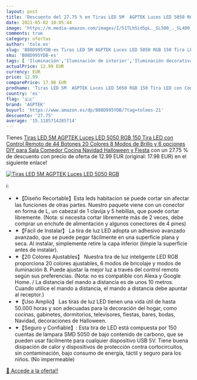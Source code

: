 ```yaml
---
layout: post
title: 'Descuento del 27.75 % en Tiras LED 5M  AGPTEK Luces LED 5050 RGB '
date: 2021-05-02 10:05:44
image: 'https://m.media-amazon.com/images/I/51TLhSid5pL._SL500_._SL400_.jpg'
comments: true
category: ofertas
author: 'tole.es'
slug: 'B08D995YDB-es Tiras LED 5M AGPTEK Luces LED 5050 RGB 150 Tira LED con...'
sku: 'B08D995YDB-es'
tags: [ 'Iluminación','Iluminación de interior','Iluminación decorativa y para usos específicos de interior','Tiras LED de interior','agptek','navidad', ]
actualPrice: 12.99 EUR
currency: EUR
price: 12.99
comparePrice: 17.98 EUR
prodname: 'Tiras LED 5M  AGPTEK Luces LED 5050 RGB 150 Tira LED con Control Remoto de 44 Botones  20 Colores 8 Modos de Brillo y 6 opciones DIY para Sala  Comedor  Cocina  Navidad  Halloween y Fiesta'
country: 'es'
flag: '🇪🇸'
brand: 'AGPTEK'
buyurl: 'https://www.amazon.es/dp/B08D995YDB/?tag=tolees-21'
descuento: '27.75'
average: '15.1185714285714'
---
```


Tienes [Tiras LED 5M  AGPTEK Luces LED 5050 RGB 150 Tira LED con Control Remoto de 44 Botones  20 Colores 8 Modos de Brillo y 6 opciones DIY para Sala  Comedor  Cocina  Navidad  Halloween y Fiesta](https://www.amazon.es/dp/B08D995YDB/?tag=tolees-21) con un 27.75 % de descuento con precio de oferta de 12.99 EUR (original: 17.98 EUR) en el siguiente enlace!

[![Tiras LED 5M  AGPTEK Luces LED 5050 RGB ](https://m.media-amazon.com/images/I/51TLhSid5pL._SL500_._SL400_.jpg)](https://www.amazon.es/dp/B08D995YDB/?tag=tolees-21)

ℹ️:

- ✦【Diseño Recortable】Esta leds habitacion se puede cortar sin afectar las funciones de otras partes. Nuestro paquete viene con un conector en forma de L, un cabezal de 1 clavija y 5 hebillas, que puede cortar libremente. (Nota: si necesita cortar libremente más de 2 veces, debe comprar un enchufe de alimentación y algunos conectores de 4 pines)
- ✦【Fácil de Instalar】 La tira de luz LED adopta un adhesivo avanzado avanzado, que se puede pegar fácilmente en una superficie plana y seca. Al instalar, simplemente retire la capa inferior (limpie la superficie antes de instalar).
- ✦【20 Colores Ajustables】 Nuestra tira de luz inteligente LED RGB proporciona 20 colores ajustables, 6 modos de bricolaje y modos de iluminación 8. Puede ajustar la mejor luz a través del control remoto según sus preferencias. (Nota: no es compatible con Alexa y Google Home. / La distancia del mando a distancia es de unos 10 metros. Cuando utilice el mando a distancia, el mando a distancia debe apuntar al receptor.)
- ✦【Uso Amplio】 Las tiras de luz LED tienen una vida útil de hasta 50.000 horas y son adecuadas para la decoración del hogar, como cocinas, gabinetes, dormitorios, televisores, fiestas, bares, bodas, Navidad, decoraciones de Halloween.
- ✦【Seguro y Confiable】: Esta tira de LED está compuesta por 150 cuentas de lámpara SMD 5050 de bajo contenido de carbono, que se pueden usar fácilmente para cualquier dispositivo USB 5V. Tiene buena disipación de calor y dispositivos de protección contra cortocircuitos, sin contaminación, bajo consumo de energía, táctil y seguro para los niños. (No impermeable)

[🛒 Accede a la oferta!!](https://www.amazon.es/dp/B08D995YDB/?tag=tolees-21)
